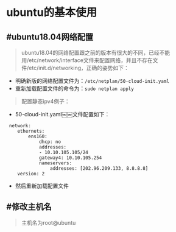 # ubuntu的基本使用

## #ubuntu18.04网络配置

> ubuntu18.04的网络配置跟之前的版本有很大的不同，已经不能用/etc/network/interface文件来配置网络，并且不存在文件/etc/init.d/networking，正确的姿势如下：

- 明确新版的网络配置文件为：`/etc/netplan/50-cloud-init.yaml￼￼`
- 重新加载配置文件的命令为：`sudo netplan apply`

> 配置静态ipv4例子：

- 50-cloud-init.yaml￼￼文件配置如下：
 ```
  network:
     ethernets:
         ens160:
             dhcp: no
             addresses:
             - 10.10.105.105/24
             gateway4: 10.10.105.254
             nameservers:
                 addresses: [202.96.209.133, 8.8.8.8]
     version: 2
 ```
 - 然后重新加载配置文件
 
 ## #修改主机名
 
 > 主机名为root@ubuntu
